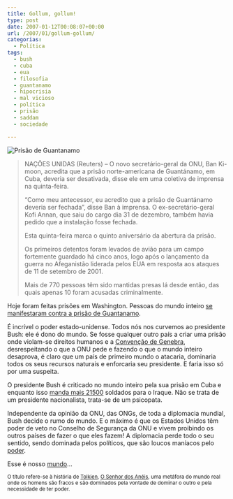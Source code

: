 ```yaml
---
title: Gollum, gollum!
type: post
date: 2007-01-12T00:08:07+00:00
url: /2007/01/gollum-gollum/
categorias:
  - Política
tags:
  - bush
  - cuba
  - eua
  - filosofia
  - guantanamo
  - hipocrisia
  - mal vicioso
  - política
  - prisão
  - saddam
  - sociedade

---
```

![Prisão de Guantanamo](/wp-content/uploads/2007/01/guantanamo.jpg)

> NAÇÕES UNIDAS (Reuters) – O novo secretário-geral da ONU, Ban Ki-moon, acredita que a prisão norte-americana de Guantánamo, em Cuba, deveria ser desativada, disse ele em uma coletiva de imprensa na quinta-feira.
>
> “Como meu antecessor, eu acredito que a prisão de Guantánamo deveria ser fechada”, disse Ban à imprensa. O ex-secretário-geral Kofi Annan, que saiu do cargo dia 31 de dezembro, também havia pedido que a instalação fosse fechada.
>
> Esta quinta-feira marca o quinto aniversário da abertura da prisão.
>
> Os primeiros detentos foram levados de avião para um campo fortemente guardado há cinco anos, logo após o lançamento da guerra no Afeganistão liderada pelos EUA em resposta aos ataques de 11 de setembro de 2001.
>
> Mais de 770 pessoas têm sido mantidas presas lá desde então, das quais apenas 10 foram acusadas criminalmente.

Hoje foram feitas prisões em Washington. Pessoas do mundo inteiro [se manifestaram contra a prisão de Guantanamo][1].

É incrível o poder estado-unidense. Todos nós nos curvemos ao presidente Bush: ele é dono do mundo. Se fosse qualquer outro país a criar uma prisão onde violam-se direitos humanos e a [Convenção de Genebra][2], desrespeitando o que a ONU pede e fazendo o que o mundo inteiro desaprova, é claro que um país de primeiro mundo o atacaria, dominaria todos os seus recursos naturais e enforcaria seu presidente. E faria isso só por uma suspeita.

O presidente Bush é criticado no mundo inteiro pela sua prisão em Cuba e enquanto isso [manda mais 21500][3] soldados para o Iraque. Não se trata de um presidente nacionalista, trata-se de um psicopata.

Independente da opinião da ONU, das ONGs, de toda a diplomacia mundial, Bush decide o rumo do mundo. E o máximo é que os Estados Unidos têm poder de veto no Conselho de Segurança da ONU e vivem proibindo os outros países de fazer o que eles fazem! A diplomacia perde todo o seu sentido, sendo dominada pelos políticos, que são loucos maníacos pelo [poder][4].

Esse é nosso [mundo][8]…

<small>O título refere-se à história de <a href="http://pt.wikipedia.org/wiki/J.R.R._Tolkien">Tolkien</a>, <a href="http://pt.wikipedia.org/wiki/O_Senhor_dos_An%C3%A9is">O Senhor dos Anéis</a>, uma metáfora do mundo real onde os homens são fracos e são dominados pela vontade de dominar o outro e pela necessidade de ter poder.</small>

 [1]: http://www.alertnet.org/thenews/newsdesk/N11391231.htm
 [2]: http://pt.wikipedia.org/wiki/Conven%C3%A7%C3%A3o_de_Genebra
 [3]: http://www.bloomberg.com/apps/news?pid=20601087&sid=ad0o2Ib7CN7Q
 [4]: http://http://pt.wikipedia.org/wiki/Um_Anel
 [8]: /2006/12/a-necessidade-de-ter-dinheiro/

